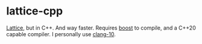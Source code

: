 # lattice-cpp
[Lattice](https://github.com/rjb3977/Lattice), but in C++. And way faster. Requires [boost](https://www.boost.org/) to compile, and a C++20 capable compiler. I personally use [clang-10](https://clang.llvm.org/).
